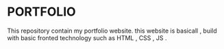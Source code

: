 # PORTFOLIO
This repository contain my portfolio website. this website is basicall ,  build with basic fronted technology such as HTML , CSS , JS .
